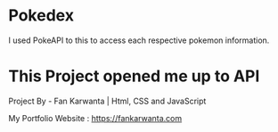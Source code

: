 # Pokedex 

I used PokeAPI to this to access each respective pokemon information.

# This Project opened me up to API

Project By - Fan Karwanta | Html, CSS and JavaScript

My Portfolio Website : https://fankarwanta.com
